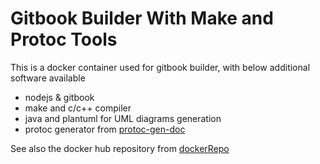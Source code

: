 # Gitbook Builder With Make and Protoc Tools

This is a docker container used for gitbook builder, with below additional software available
- nodejs & gitbook
- make and c/c++ compiler
- java and plantuml for UML diagrams generation
- protoc generator from [protoc-gen-doc](https://github.com/estan/protoc-gen-doc)

See also the docker hub repository from [dockerRepo](https://hub.docker.com/r/skyscribe/make-node-gitbook-builder/)
